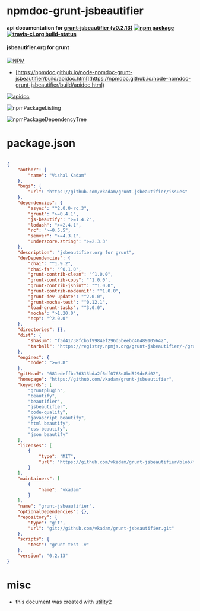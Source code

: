 # npmdoc-grunt-jsbeautifier

#### api documentation for  [grunt-jsbeautifier (v0.2.13)](https://github.com/vkadam/grunt-jsbeautifier)  [![npm package](https://img.shields.io/npm/v/npmdoc-grunt-jsbeautifier.svg?style=flat-square)](https://www.npmjs.org/package/npmdoc-grunt-jsbeautifier) [![travis-ci.org build-status](https://api.travis-ci.org/npmdoc/node-npmdoc-grunt-jsbeautifier.svg)](https://travis-ci.org/npmdoc/node-npmdoc-grunt-jsbeautifier)

#### jsbeautifier.org for grunt

[![NPM](https://nodei.co/npm/grunt-jsbeautifier.png?downloads=true&downloadRank=true&stars=true)](https://www.npmjs.com/package/grunt-jsbeautifier)

- [https://npmdoc.github.io/node-npmdoc-grunt-jsbeautifier/build/apidoc.html](https://npmdoc.github.io/node-npmdoc-grunt-jsbeautifier/build/apidoc.html)

[![apidoc](https://npmdoc.github.io/node-npmdoc-grunt-jsbeautifier/build/screenCapture.buildCi.browser.%252Ftmp%252Fbuild%252Fapidoc.html.png)](https://npmdoc.github.io/node-npmdoc-grunt-jsbeautifier/build/apidoc.html)

![npmPackageListing](https://npmdoc.github.io/node-npmdoc-grunt-jsbeautifier/build/screenCapture.npmPackageListing.svg)

![npmPackageDependencyTree](https://npmdoc.github.io/node-npmdoc-grunt-jsbeautifier/build/screenCapture.npmPackageDependencyTree.svg)



# package.json

```json

{
    "author": {
        "name": "Vishal Kadam"
    },
    "bugs": {
        "url": "https://github.com/vkadam/grunt-jsbeautifier/issues"
    },
    "dependencies": {
        "async": "^2.0.0-rc.3",
        "grunt": ">=0.4.1",
        "js-beautify": ">=1.4.2",
        "lodash": ">=2.4.1",
        "rc": ">=0.5.5",
        "semver": ">=4.3.1",
        "underscore.string": ">=2.3.3"
    },
    "description": "jsbeautifier.org for grunt",
    "devDependencies": {
        "chai": "^1.9.2",
        "chai-fs": "^0.1.0",
        "grunt-contrib-clean": "^1.0.0",
        "grunt-contrib-copy": "^1.0.0",
        "grunt-contrib-jshint": "^1.0.0",
        "grunt-contrib-nodeunit": "^1.0.0",
        "grunt-dev-update": "^2.0.0",
        "grunt-mocha-test": "^0.12.1",
        "load-grunt-tasks": "^3.0.0",
        "mocha": ">1.20.0",
        "ncp": "^2.0.0"
    },
    "directories": {},
    "dist": {
        "shasum": "f3d41738fcb5f9984ef296d5beebc40489105642",
        "tarball": "https://registry.npmjs.org/grunt-jsbeautifier/-/grunt-jsbeautifier-0.2.13.tgz"
    },
    "engines": {
        "node": ">=0.8"
    },
    "gitHead": "681edeffbc76313bda2f6df0768e8bd529dc8d02",
    "homepage": "https://github.com/vkadam/grunt-jsbeautifier",
    "keywords": [
        "gruntplugin",
        "beautify",
        "beautifier",
        "jsbeautifier",
        "code-quality",
        "javascript beautify",
        "html beautify",
        "css beautify",
        "json beautify"
    ],
    "licenses": [
        {
            "type": "MIT",
            "url": "https://github.com/vkadam/grunt-jsbeautifier/blob/master/LICENSE-MIT"
        }
    ],
    "maintainers": [
        {
            "name": "vkadam"
        }
    ],
    "name": "grunt-jsbeautifier",
    "optionalDependencies": {},
    "repository": {
        "type": "git",
        "url": "git://github.com/vkadam/grunt-jsbeautifier.git"
    },
    "scripts": {
        "test": "grunt test -v"
    },
    "version": "0.2.13"
}
```



# misc
- this document was created with [utility2](https://github.com/kaizhu256/node-utility2)
